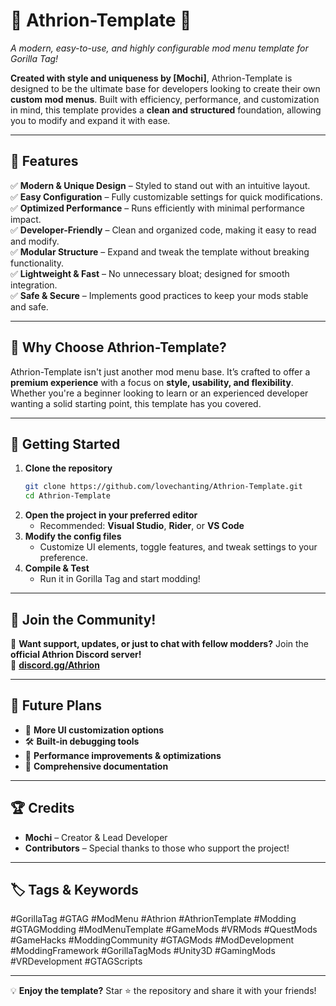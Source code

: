 # 🌟 Athrion-Template 🌟  
*A modern, easy-to-use, and highly configurable mod menu template for Gorilla Tag!*  

**Created with style and uniqueness by [Mochi]**, Athrion-Template is designed to be the ultimate base for developers looking to create their own **custom mod menus**. Built with efficiency, performance, and customization in mind, this template provides a **clean and structured** foundation, allowing you to modify and expand it with ease.  

---

## 🚀 Features  
✅ **Modern & Unique Design** – Styled to stand out with an intuitive layout.  
✅ **Easy Configuration** – Fully customizable settings for quick modifications.  
✅ **Optimized Performance** – Runs efficiently with minimal performance impact.  
✅ **Developer-Friendly** – Clean and organized code, making it easy to read and modify.  
✅ **Modular Structure** – Expand and tweak the template without breaking functionality.  
✅ **Lightweight & Fast** – No unnecessary bloat; designed for smooth integration.  
✅ **Safe & Secure** – Implements good practices to keep your mods stable and safe.  

---

## 🎨 Why Choose Athrion-Template?  
Athrion-Template isn't just another mod menu base. It’s crafted to offer a **premium experience** with a focus on **style, usability, and flexibility**. Whether you're a beginner looking to learn or an experienced developer wanting a solid starting point, this template has you covered.  

---

## 📌 Getting Started  
1. **Clone the repository**  
   ```bash
   git clone https://github.com/lovechanting/Athrion-Template.git
   cd Athrion-Template
   ```
2. **Open the project in your preferred editor**  
   - Recommended: **Visual Studio**, **Rider**, or **VS Code**  
3. **Modify the config files**  
   - Customize UI elements, toggle features, and tweak settings to your preference.  
4. **Compile & Test**  
   - Run it in Gorilla Tag and start modding!  

---

## 📢 Join the Community!  
💬 **Want support, updates, or just to chat with fellow modders?** Join the **official Athrion Discord server!**  
🔗 **[discord.gg/Athrion](https://discord.gg/Athrion)**  

---

## 🔧 Future Plans  
- 🎨 **More UI customization options**  
- 🛠️ **Built-in debugging tools**  
- 🚀 **Performance improvements & optimizations**  
- 📜 **Comprehensive documentation**  

---

## 🏆 Credits  
- **Mochi** – Creator & Lead Developer  
- **Contributors** – Special thanks to those who support the project!  

---

## 🏷️ Tags & Keywords  
#GorillaTag #GTAG #ModMenu #Athrion #AthrionTemplate #Modding #GTAGModding #ModMenuTemplate #GameMods #VRMods #QuestMods #GameHacks #ModdingCommunity #GTAGMods #ModDevelopment #ModdingFramework #GorillaTagMods #Unity3D #GamingMods #VRDevelopment #GTAGScripts  

---

💡 **Enjoy the template?** Star ⭐ the repository and share it with your friends!  
